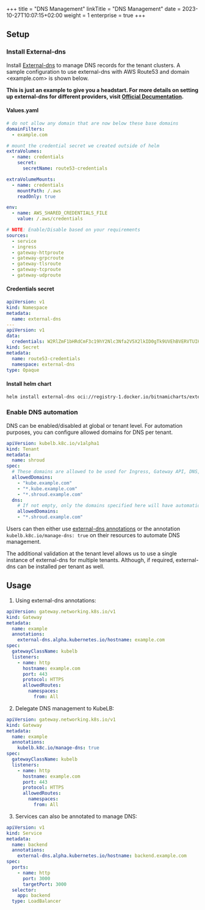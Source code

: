 +++
title = "DNS Management"
linkTitle = "DNS Management"
date = 2023-10-27T10:07:15+02:00
weight = 1
enterprise = true
+++

## Setup

### Install External-dns

Install [External-dns](https://bitnami.com/stack/external-dns/helm) to manage DNS records for the tenant clusters. A sample configuration to use external-dns with AWS Route53 and domain <example.com> is shown below.

**This is just an example to give you a headstart. For more details on setting up external-dns for different providers, visit [Official Documentation](https://kubernetes-sigs.github.io/external-dns).**

#### Values.yaml

```yaml
# do not allow any domain that are now below these base domains
domainFilters:
  - example.com

# mount the credential secret we created outside of helm
extraVolumes:
  - name: credentials
    secret:
      secretName: route53-credentials

extraVolumeMounts:
  - name: credentials
    mountPath: /.aws
    readOnly: true

env:
  - name: AWS_SHARED_CREDENTIALS_FILE
    value: /.aws/credentials

# NOTE: Enable/Disable based on your requirements
sources:
  - service
  - ingress
  - gateway-httproute
  - gateway-grpcroute
  - gateway-tlsroute
  - gateway-tcproute
  - gateway-udproute
```

#### Credentials secret

```yaml
apiVersion: v1
kind: Namespace
metadata:
  name: external-dns
---
apiVersion: v1
data:
  credentials: W2RlZmF1bHRdCmF3c19hY2Nlc3Nfa2V5X2lkID0gTk9UVEhBVERVTUIKYXdzX3NlY3JldF9hY2Nlc3Nfa2V5ID0gTUFZQkVJVFNBU0VDUkVU
kind: Secret
metadata:
  name: route53-credentials
  namespace: external-dns
type: Opaque
```

#### Install helm chart

```sh
helm install external-dns oci://registry-1.docker.io/bitnamicharts/external-dns -n external-dns --values values.yaml
```

### Enable DNS automation

DNS can be enabled/disabled at global or tenant level. For automation purposes, you can configure allowed domains for DNS per tenant.

```yaml
apiVersion: kubelb.k8c.io/v1alpha1
kind: Tenant
metadata:
  name: shroud
spec:
  # These domains are allowed to be used for Ingress, Gateway API, DNS, and certs.
  allowedDomains:
    - "kube.example.com"
    - "*.kube.example.com"
    - "*.shroud.example.com"
  dns:
    # If not empty, only the domains specified here will have automation for DNS. Everything else will be ignored.
    allowedDomains:
    - "*.shroud.example.com"
```

Users can then either use [external-dns annotations](https://github.com/kubernetes-sigs/external-dns/blob/master/docs/annotations/annotations.md) or the annotation `kubelb.k8c.io/manage-dns: true` on their resources to automate DNS management.

The additional validation at the tenant level allows us to use a single instance of external-dns for multiple tenants. Although, if required, external-dns can be installed per tenant as well.

## Usage

1. Using external-dns annotations:

```yaml
apiVersion: gateway.networking.k8s.io/v1
kind: Gateway
metadata:
  name: example
  annotations:
    external-dns.alpha.kubernetes.io/hostname: example.com
spec:
  gatewayClassName: kubelb
  listeners:
    - name: http
      hostname: example.com
      port: 443
      protocol: HTTPS
      allowedRoutes:
        namespaces:
          from: All
```

2. Delegate DNS management to KubeLB:

```yaml
apiVersion: gateway.networking.k8s.io/v1
kind: Gateway
metadata:
  name: example
  annotations:
    kubelb.k8c.io/manage-dns: true
spec:
  gatewayClassName: kubelb
  listeners:
    - name: http
      hostname: example.com
      port: 443
      protocol: HTTPS
      allowedRoutes:
        namespaces:
          from: All
```

3. Services can also be annotated to manage DNS:

```yaml
apiVersion: v1
kind: Service
metadata:
  name: backend
  annotations:
    external-dns.alpha.kubernetes.io/hostname: backend.example.com
spec:
  ports:
    - name: http
      port: 3000
      targetPort: 3000
  selector:
    app: backend
  type: LoadBalancer
```
